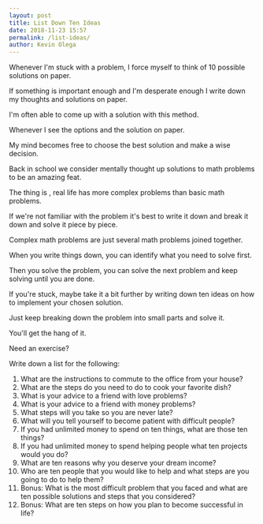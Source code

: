 ```yaml
--- 
layout: post 
title: List Down Ten Ideas
date: 2018-11-23 15:57
permalink: /list-ideas/ 
author: Kevin Olega 
--- 
```

Whenever I'm stuck with a problem, I force myself to think of 10 possible solutions on paper. 

If something is important enough and I'm desperate enough I write down my thoughts and solutions on paper.

I'm often able to come up with a solution with this method. 

Whenever I see the options and the solution on paper.

My mind becomes free to choose the best solution and make a wise decision.
  
Back in school we consider mentally thought up solutions to math problems to be an amazing feat. 

The thing is , real life has more complex problems than basic math problems. 

If we're not familiar with the problem it's best to write it down and break it down and solve it piece by piece. 

Complex math problems are just several math problems joined together.

When you write things down, you can identify what you need to solve first.

Then you solve the problem, you can solve the next problem and keep solving until you are done.

If you're stuck, maybe take it a bit further by writing down ten ideas on how to implement your chosen solution. 

Just keep breaking down the problem into small parts and solve it. 

You'll get the hang of it. 

Need an exercise?

Write down a list for the following:
1. What are the instructions to commute to the office from your house?
2. What are the steps do you need to do to cook your favorite dish?
3. What is your advice to a friend with love problems?
4. What is your advice to a friend with money problems?
5. What steps will you take so you are never late?
6. What will you tell yourself to become patient with difficult people?
7. If you had unlimited money to spend on ten things, what are those ten things?
8. If you had unlimited money to spend helping people what ten projects would you do?
9. What are ten reasons why you deserve your dream income?
10. Who are ten people that you would like to help and what steps are you going to do to help them?
11. Bonus: What is the most difficult problem that you faced and what are ten possible solutions and steps that you considered? 
12. Bonus: What are ten steps on how you plan to become successful in life?
